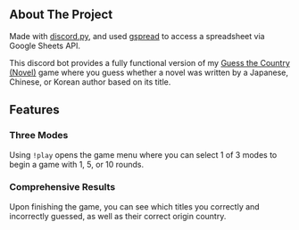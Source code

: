## About The Project
Made with [discord.py](https://discordpy.readthedocs.io/en/stable/), and used [gspread](https://docs.gspread.org/en/v6.1.4/) to access a spreadsheet via Google Sheets API.

This discord bot provides a fully functional version of my [Guess the Country (Novel)](https://alteredstar.github.io/games/guess_country_novel.html) game where you guess whether a novel was written by a Japanese, Chinese, or Korean author based on its title.

## Features
### Three Modes
Using `!play` opens the game menu where you can select 1 of 3 modes to begin a game with 1, 5, or 10 rounds.

### Comprehensive Results
Upon finishing the game, you can see which titles you correctly and incorrectly guessed, as well as their correct origin country.
